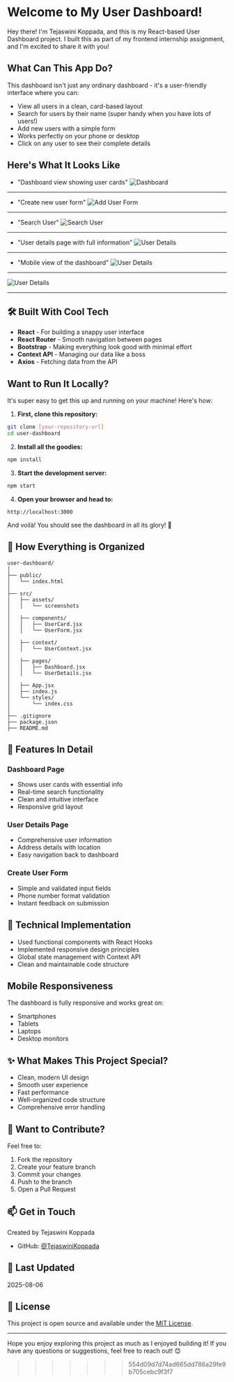 #  Welcome to My User Dashboard!

Hey there! I'm Tejaswini Koppada, and this is my React-based User Dashboard project. I built this as part of my frontend internship assignment, and I'm excited to share it with you!

##  What Can This App Do?

This dashboard isn't just any ordinary dashboard - it's a user-friendly interface where you can:
-  View all users in a clean, card-based layout
-  Search for users by their name (super handy when you have lots of users!)
-  Add new users with a simple form
-  Works perfectly on your phone or desktop
-  Click on any user to see their complete details

##  Here's What It Looks Like


- "Dashboard view showing user cards"
![Dashboard](./assets/dashboard.png)

---

- "Create new user form"
![Add User Form](./assets/add-user-form.png)

---

-  "Search User"
![Search User](./assets/search-user.png)

---

- "User details page with full information"
![User Details](./assets/user-details.png)


---
  
- "Mobile view of the dashboard"
![User Details](./assets/mobile-view1.png)


---

![User Details](./assets/mobile-view2.png)

---

## 🛠️ Built With Cool Tech

- **React** - For building a snappy user interface
- **React Router** - Smooth navigation between pages
- **Bootstrap** - Making everything look good with minimal effort
- **Context API** - Managing our data like a boss
- **Axios** - Fetching data from the API

##  Want to Run It Locally?

It's super easy to get this up and running on your machine! Here's how:

1. **First, clone this repository:**
```bash
git clone [your-repository-url]
cd user-dashboard
```

2. **Install all the goodies:**
```bash
npm install
```

3. **Start the development server:**
```bash
npm start
```

4. **Open your browser and head to:**
```
http://localhost:3000
```

And voilà! You should see the dashboard in all its glory! 🎉

## 📁 How Everything is Organized


```
user-dashboard/
│
├── public/
│   └── index.html
│
├── src/
│   ├── assets/
│   │   └── screenshots
│
│   ├── components/
│   │   ├── UserCard.jsx
│   │   └── UserForm.jsx
│
│   ├── context/
│   │   └── UserContext.jsx
│
│   ├── pages/
│   │   ├── Dashboard.jsx
│   │   └── UserDetails.jsx
│
│   ├── App.jsx
│   ├── index.js
│   └── styles/
│       └── index.css
│
├── .gitignore
├── package.json
├── README.md

```


## 🌟 Features In Detail

### Dashboard Page
- Shows user cards with essential info
- Real-time search functionality
- Clean and intuitive interface
- Responsive grid layout

### User Details Page
- Comprehensive user information
- Address details with location
- Easy navigation back to dashboard

### Create User Form
- Simple and validated input fields
- Phone number format validation
- Instant feedback on submission

## 🔧 Technical Implementation

- Used functional components with React Hooks
- Implemented responsive design principles
- Global state management with Context API
- Clean and maintainable code structure

##  Mobile Responsiveness

The dashboard is fully responsive and works great on:
-  Smartphones
-  Tablets
-  Laptops
-  Desktop monitors

## ✨ What Makes This Project Special?

- Clean, modern UI design
- Smooth user experience
- Fast performance
- Well-organized code structure
- Comprehensive error handling

## 🤝 Want to Contribute?

Feel free to:
1. Fork the repository
2. Create your feature branch
3. Commit your changes
4. Push to the branch
5. Open a Pull Request

## 📫 Get in Touch

Created by Tejaswini Koppada
- GitHub: [@TejaswiniKoppada]([your-github-url](https://github.com/TejaswiniKoppada?tab=repositories))

## 📅 Last Updated
2025-08-06

## 📝 License

This project is open source and available under the [MIT License](LICENSE).

---

Hope you enjoy exploring this project as much as I enjoyed building it! If you have any questions or suggestions, feel free to reach out! 😊
>>>>>>> 554d09d7d74ad665dd786a29fe9b705cebc9f3f7

